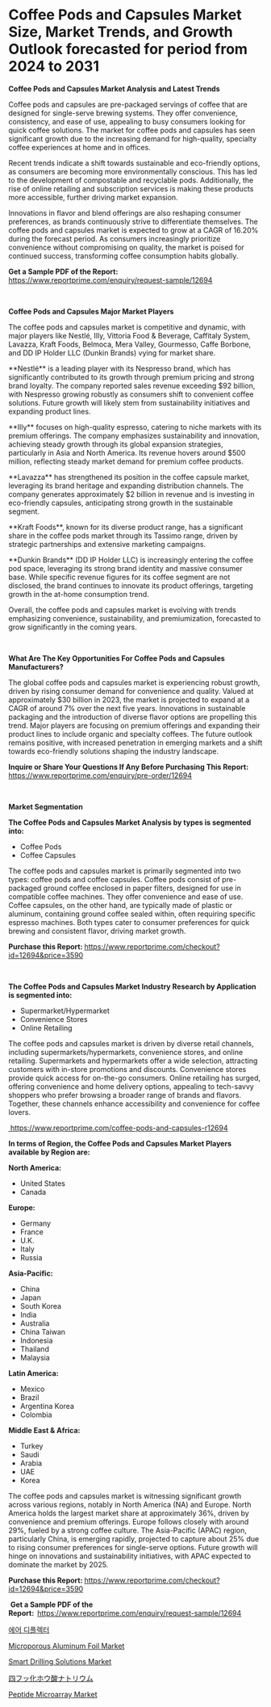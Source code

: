 <p><h1>Coffee Pods and Capsules Market Size, Market Trends, and Growth Outlook forecasted for period from 2024 to 2031</h1></p><p><strong>Coffee Pods and Capsules Market Analysis and Latest Trends</strong></p>
<p><p>Coffee pods and capsules are pre-packaged servings of coffee that are designed for single-serve brewing systems. They offer convenience, consistency, and ease of use, appealing to busy consumers looking for quick coffee solutions. The market for coffee pods and capsules has seen significant growth due to the increasing demand for high-quality, specialty coffee experiences at home and in offices. </p><p>Recent trends indicate a shift towards sustainable and eco-friendly options, as consumers are becoming more environmentally conscious. This has led to the development of compostable and recyclable pods. Additionally, the rise of online retailing and subscription services is making these products more accessible, further driving market expansion.</p><p>Innovations in flavor and blend offerings are also reshaping consumer preferences, as brands continuously strive to differentiate themselves. The coffee pods and capsules market is expected to grow at a CAGR of 16.20% during the forecast period. As consumers increasingly prioritize convenience without compromising on quality, the market is poised for continued success, transforming coffee consumption habits globally.</p></p>
<p><strong>Get a Sample PDF of the Report:&nbsp;</strong> <a href="https://www.reportprime.com/enquiry/request-sample/12694">https://www.reportprime.com/enquiry/request-sample/12694</a></p>
<p>&nbsp;</p>
<p><strong>Coffee Pods and Capsules Major Market Players</strong></p>
<p><p>The coffee pods and capsules market is competitive and dynamic, with major players like Nestlé, Illy, Vittoria Food & Beverage, Caffitaly System, Lavazza, Kraft Foods, Belmoca, Mera Valley, Gourmesso, Caffe Borbone, and DD IP Holder LLC (Dunkin Brands) vying for market share.</p><p>**Nestlé** is a leading player with its Nespresso brand, which has significantly contributed to its growth through premium pricing and strong brand loyalty. The company reported sales revenue exceeding $92 billion, with Nespresso growing robustly as consumers shift to convenient coffee solutions. Future growth will likely stem from sustainability initiatives and expanding product lines.</p><p>**Illy** focuses on high-quality espresso, catering to niche markets with its premium offerings. The company emphasizes sustainability and innovation, achieving steady growth through its global expansion strategies, particularly in Asia and North America. Its revenue hovers around $500 million, reflecting steady market demand for premium coffee products.</p><p>**Lavazza** has strengthened its position in the coffee capsule market, leveraging its brand heritage and expanding distribution channels. The company generates approximately $2 billion in revenue and is investing in eco-friendly capsules, anticipating strong growth in the sustainable segment. </p><p>**Kraft Foods**, known for its diverse product range, has a significant share in the coffee pods market through its Tassimo range, driven by strategic partnerships and extensive marketing campaigns. </p><p>**Dunkin Brands** (DD IP Holder LLC) is increasingly entering the coffee pod space, leveraging its strong brand identity and massive consumer base. While specific revenue figures for its coffee segment are not disclosed, the brand continues to innovate its product offerings, targeting growth in the at-home consumption trend.</p><p>Overall, the coffee pods and capsules market is evolving with trends emphasizing convenience, sustainability, and premiumization, forecasted to grow significantly in the coming years.</p></p>
<p>&nbsp;</p>
<p><strong>What Are The Key Opportunities For Coffee Pods and Capsules Manufacturers?</strong></p>
<p><p>The global coffee pods and capsules market is experiencing robust growth, driven by rising consumer demand for convenience and quality. Valued at approximately $30 billion in 2023, the market is projected to expand at a CAGR of around 7% over the next five years. Innovations in sustainable packaging and the introduction of diverse flavor options are propelling this trend. Major players are focusing on premium offerings and expanding their product lines to include organic and specialty coffees. The future outlook remains positive, with increased penetration in emerging markets and a shift towards eco-friendly solutions shaping the industry landscape.</p></p>
<p><strong>Inquire or Share Your Questions If Any Before Purchasing This Report:</strong> <a href="https://www.reportprime.com/enquiry/pre-order/12694">https://www.reportprime.com/enquiry/pre-order/12694</a></p>
<p>&nbsp;</p>
<p><strong>Market Segmentation</strong></p>
<p><strong>The Coffee Pods and Capsules Market Analysis by types is segmented into:</strong></p>
<p><ul><li>Coffee Pods</li><li>Coffee Capsules</li></ul></p>
<p><p>The coffee pods and capsules market is primarily segmented into two types: coffee pods and coffee capsules. Coffee pods consist of pre-packaged ground coffee enclosed in paper filters, designed for use in compatible coffee machines. They offer convenience and ease of use. Coffee capsules, on the other hand, are typically made of plastic or aluminum, containing ground coffee sealed within, often requiring specific espresso machines. Both types cater to consumer preferences for quick brewing and consistent flavor, driving market growth.</p></p>
<p><strong>Purchase this Report:&nbsp;</strong><a href="https://www.reportprime.com/checkout?id=12694&price=3590">https://www.reportprime.com/checkout?id=12694&price=3590</a></p>
<p>&nbsp;</p>
<p><strong>The Coffee Pods and Capsules Market Industry Research by Application is segmented into:</strong></p>
<p><ul><li>Supermarket/Hypermarket</li><li>Convenience Stores</li><li>Online Retailing</li></ul></p>
<p><p>The coffee pods and capsules market is driven by diverse retail channels, including supermarkets/hypermarkets, convenience stores, and online retailing. Supermarkets and hypermarkets offer a wide selection, attracting customers with in-store promotions and discounts. Convenience stores provide quick access for on-the-go consumers. Online retailing has surged, offering convenience and home delivery options, appealing to tech-savvy shoppers who prefer browsing a broader range of brands and flavors. Together, these channels enhance accessibility and convenience for coffee lovers.</p></p>
<p><a href="https://www.reportprime.com/coffee-pods-and-capsules-r12694">&nbsp;https://www.reportprime.com/coffee-pods-and-capsules-r12694</a></p>
<p><strong>In terms of Region, the Coffee Pods and Capsules Market Players available by Region are:</strong></p>
<p>
    <p> <strong> North America: </strong>
        <ul>
            <li>United States</li>
            <li>Canada</li>
        </ul>
        </p> 
    <p> <strong> Europe: </strong>
        <ul>
            <li>Germany</li>
            <li>France</li>
            <li>U.K.</li>
            <li>Italy</li>
            <li>Russia</li>
        </ul>
        </p> 
    <p> <strong> Asia-Pacific: </strong>
        <ul>
            <li>China</li>
            <li>Japan</li>
            <li>South Korea</li>
            <li>India</li>
            <li>Australia</li>
            <li>China Taiwan</li>
            <li>Indonesia</li>
            <li>Thailand</li>
            <li>Malaysia</li>
        </ul>
        </p> 
    <p> <strong> Latin America: </strong>
        <ul>
            <li>Mexico</li>
            <li>Brazil</li>
            <li>Argentina Korea</li>
            <li>Colombia</li>
        </ul>
        </p> 
    <p> <strong> Middle East & Africa: </strong>
        <ul>
            <li>Turkey</li>
            <li>Saudi</li>
            <li>Arabia</li>
            <li>UAE</li>
            <li>Korea</li>
        </ul>
    </p>
    </p>
<p><p>The coffee pods and capsules market is witnessing significant growth across various regions, notably in North America (NA) and Europe. North America holds the largest market share at approximately 36%, driven by convenience and premium offerings. Europe follows closely with around 29%, fueled by a strong coffee culture. The Asia-Pacific (APAC) region, particularly China, is emerging rapidly, projected to capture about 25% due to rising consumer preferences for single-serve options. Future growth will hinge on innovations and sustainability initiatives, with APAC expected to dominate the market by 2025.</p></p>
<p><strong>Purchase this Report: </strong><a href="https://www.reportprime.com/checkout?id=12694&price=3590">https://www.reportprime.com/checkout?id=12694&price=3590</a></p>
<p>&nbsp;<strong>Get a Sample PDF of the Report:&nbsp;&nbsp;</strong><a href="https://www.reportprime.com/enquiry/request-sample/12694">https://www.reportprime.com/enquiry/request-sample/12694</a></p>
<p><strong></strong></p>
<p><p><a href="https://medium.com/@hossainvi014/%EA%B8%80%EB%A1%9C%EB%B2%8C-%ED%95%AD%EA%B3%B5%EA%B8%B0-%EA%B3%B5%EA%B8%B0-%EC%B0%A8%EB%8B%A8%EA%B8%B0-%EC%8B%9C%EC%9E%A5%EC%9D%80-2024%EB%85%84%EB%B6%80%ED%84%B0-2031%EB%85%84%EA%B9%8C%EC%A7%80-13-3-%EC%9D%98-%EC%97%B0%ED%8F%89%EA%B7%A0-%EC%84%B1%EC%9E%A5%EB%A5%A0-cagr-%EB%A1%9C-%EC%84%B1%EC%9E%A5%ED%95%A0-%EA%B2%83%EC%9C%BC%EB%A1%9C-%EC%98%88%EC%83%81%EB%90%A9%EB%8B%88%EB%8B%A4-02ec2ccaa05c">에어 디플렉터</a></p><p><a href="https://issuu.com/reportprime-2/docs/microporous-aluminum-foil-market-si_78e8cedb399a27">Microporous Aluminum Foil Market</a></p><p><a href="https://medium.com/@ashrafarfi4_21087/comprehensive-analysis-of-the-global-smart-drilling-solutions-market-growth-trends-market-2bba1d3b3baa">Smart Drilling Solutions Market</a></p><p><a href="https://medium.com/@felicidadbucar3s/%E3%82%B0%E3%83%AD%E3%83%BC%E3%83%90%E3%83%AB%E3%81%AA%E5%A1%A9%E5%8C%96%E3%83%8A%E3%83%88%E3%83%AA%E3%82%A6%E3%83%A0%E3%83%86%E3%83%88%E3%83%A9%E3%83%95%E3%83%AB%E3%82%AA%E3%83%AD%E3%83%9B%E3%82%A6%E9%85%B8%E5%A1%A9%E5%B8%82%E5%A0%B4-%E5%B8%82%E5%A0%B4%E3%82%B7%E3%82%A7%E3%82%A2-%E5%B8%82%E5%A0%B4%E3%83%88%E3%83%AC%E3%83%B3%E3%83%89-%E3%81%8A%E3%82%88%E3%81%B3%E5%B0%86%E6%9D%A5%E3%81%AE%E6%88%90%E9%95%B7%E3%82%92%E6%8E%A2%E3%82%8B-642187781d6d">四フッ化ホウ酸ナトリウム</a></p><p><a href="https://www.linkedin.com/pulse/strategic-insights-global-peptide-microarray-market-trends-2024-yrpwc?trackingId=Jup1HmkoQiCiHJVSN0NrDw%3D%3D">Peptide Microarray Market</a></p></p>